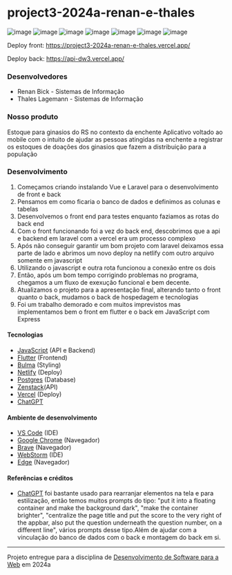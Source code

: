 # project3-2024a-renan-e-thales

![image](https://github.com/user-attachments/assets/ff04f44b-e1b8-4789-9696-32009b0ff61d)
![image](https://github.com/user-attachments/assets/cdd09f60-30bd-401f-a497-6f12433a31c4)
![image](https://github.com/user-attachments/assets/8e8c01b2-3701-4759-82bb-5f0ee5be3605)
![image](https://github.com/user-attachments/assets/06aa63c6-18ce-47d8-82c8-8a32f71a0212)
![image](https://github.com/user-attachments/assets/2abc3bf3-1307-4a3f-8cad-17c08c5b4f82)
![image](https://github.com/user-attachments/assets/afb520b8-297b-4a46-95da-b2a8a7a71f7d)
![image](https://github.com/user-attachments/assets/9c5d5330-24e0-418e-a5b8-39eba44de3cc)

Deploy front: https://project3-2024a-renan-e-thales.vercel.app/

Deploy back: https://api-dw3.vercel.app/

### Desenvolvedores

- Renan Bick - Sistemas de Informação
- Thales Lagemann - Sistemas de Informação

### Nosso produto

Estoque para ginasios do RS no contexto da enchente
Aplicativo voltado ao mobile com o intuito de ajudar as pessoas atingidas na enchente a registrar os estoques de doações dos ginasios que fazem a distribuição para a população

### Desenvolvimento

1) Começamos criando instalando Vue e Laravel para o desenvolvimento de front e back
2) Pensamos em como ficaria o banco de dados e definimos as colunas e tabelas
3) Desenvolvemos o front end para testes enquanto faziamos as rotas do back end
4) Com o front funcionando foi a vez do back end, descobrimos que a api e backend em laravel com a vercel era um processo complexo
5) Após não conseguir garantir um bom projeto com laravel deixamos essa parte de lado e abrimos um novo deploy na netlify com outro arquivo somente em javascript
6) Utilizando o javascript e outra rota funcionou a conexão entre os dois
7) Então, após um bom tempo corrigindo problemas no programa, chegamos a um fluxo de exexução funcional e bem decente.
8) Atualizamos o projeto para a apresentação final, alterando tanto o front quanto o back, mudamos o back de hospedagem e tecnologias
9) Foi um trabalho demorado e com muitos imprevistos mas implementamos bem o front em flutter e o back em JavaScript com Express 
#### Tecnologias


- [JavaScript](https://developer.mozilla.org/pt-BR/docs/Web/JavaScript) (API e Backend)
- [Flutter]([https://vuejs.org/](https://flutter.dev/)) (Frontend)
- [Bulma](https://bulma.io/) (Styling)
- [Netlify](https://app.netlify.com/) (Deploy)
- [Postgres](https://www.postgresql.org/download/) (Database)
- [Zenstack](https://zenstack.dev/)(API)
- [Vercel](https://vercel.com/) (Deploy)
- [ChatGPT](https://chat.openai.com/)

#### Ambiente de desenvolvimento

- [VS Code](https://code.visualstudio.com/) (IDE)
- [Google Chrome](https://www.google.com/intl/pt-BR/chrome/) (Navegador)
- [Brave](https://brave.com/pt-br/) (Navegador)
- [WebStorm](https://www.jetbrains.com/webstorm) (IDE)
- [Edge](https://www.microsoft.com/pt-br/edge/download?form=MA13FJ) (Navegador) 

#### Referências e créditos

- [ChatGPT](https://chat.openai.com/) foi bastante usado para rearranjar elementos na tela e para estilização, então temos muitos prompts do tipo: "put it into a floating container and make the background dark", "make the container brighter", "centralize the page title and put the score to the very right of the appbar, also put the question underneath the question number, on a different line", vários prompts desse tipo.Além de ajudar com a vinculação do banco de dados com o back e montagem do back em si.
---
Projeto entregue para a disciplina de [Desenvolvimento de Software para a Web](http://github.com/andreainfufsm/elc1090-2024a) em 2024a

